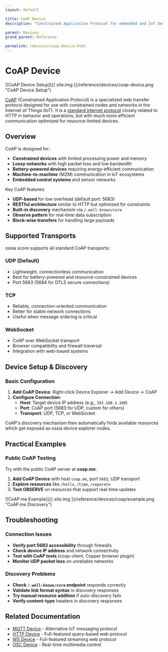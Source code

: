 ```yaml
---
layout: default

title: CoAP Device
description: "Constrained Application Protocol for embedded and IoT devices"

parent: Devices
grand_parent: Reference

permalink: /devices/coap-device.html
---
```


# CoAP Device

![CoAP Device Setup]({{ site.img }}/reference/devices/coap-device.png "CoAP Device Setup")

[CoAP](https://en.wikipedia.org/wiki/Constrained_Application_Protocol) (Constrained Application Protocol) is a specialized web transfer protocol designed for use with constrained nodes and networks in the Internet of Things (IoT). It is a [standard internet protocol](https://datatracker.ietf.org/doc/html/rfc7252) closely related to HTTP in behavior and operations, but with much more efficient communication optimized for resource-limited devices.

## Overview

CoAP is designed for:
- **Constrained devices** with limited processing power and memory
- **Lossy networks** with high packet loss and low bandwidth
- **Battery-powered devices** requiring energy-efficient communication
- **Machine-to-machine** (M2M) communication in IoT ecosystems
- **Embedded control systems** and sensor networks

Key CoAP features:
- **UDP-based** for low overhead (default port: 5683)
- **RESTful architecture** similar to HTTP but optimized for constraints
- **Built-in discovery** mechanism via `/.well-known/core`
- **Observe pattern** for real-time data subscription
- **Block-wise transfers** for handling large payloads

## Supported Transports

ossia score supports all standard CoAP transports:

### UDP (Default)
- Lightweight, connectionless communication
- Best for battery-powered and resource-constrained devices
- Port 5683 (5684 for DTLS secure connections)

### TCP
- Reliable, connection-oriented communication  
- Better for stable network connections
- Useful when message ordering is critical

### WebSocket
- CoAP over WebSocket transport
- Browser compatibility and firewall traversal
- Integration with web-based systems

## Device Setup & Discovery

### Basic Configuration

1. **Add CoAP Device**: Right-click Device Explorer → Add Device → CoAP
2. **Configure Connection**:
   - **Host**: Target device IP address (e.g., `192.168.1.100`)
   - **Port**: CoAP port (5683 for UDP, custom for others)
   - **Transport**: UDP, TCP, or WebSocket

CoAP's discovery mechanism then automatically finds available resources which get exposed as ossia device explorer nodes.

## Practical Examples

### Public CoAP Testing

Try with the public CoAP server at **coap.me**:

1. **Add CoAP Device** with host `coap.me`, port `5683`, UDP transport
2. **Explore resources** like `/hello`, `/time`, `/separate`
3. **Test OBSERVE** on resources that support real-time updates

![CoAP.me Example]({{ site.img }}/reference/devices/coap/example.png "CoAP.me Discovery")

## Troubleshooting

### Connection Issues
- **Verify port 5683 accessibility** through firewalls
- **Check device IP address** and network connectivity
- **Test with CoAP tools** (coap-client, Copper browser plugin)
- **Monitor UDP packet loss** on unreliable networks

### Discovery Problems
- **Check `/.well-known/core` endpoint** responds correctly
- **Validate link format syntax** in discovery responses
- **Try manual resource addition** if auto-discovery fails
- **Verify content-type** headers in discovery responses

## Related Documentation

- [MQTT Device](/devices/mqtt-device.html) - Alternative IoT messaging protocol
- [HTTP Device](/devices/http-device.html) - Full-featured query-based web protocol
- [WS Device](/devices/http-device.html) - Full-featured streaming web protocol
- [OSC Device](/devices/osc-device.html) - Real-time multimedia control
